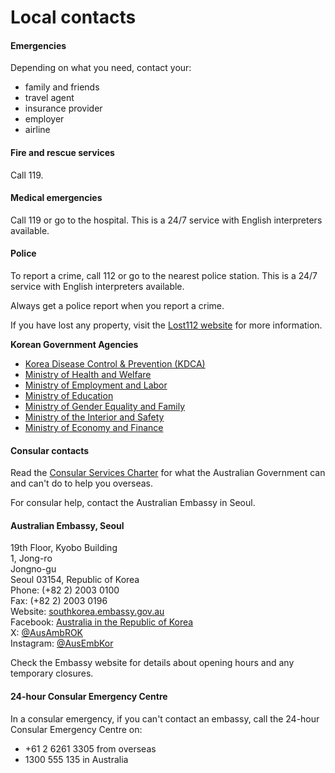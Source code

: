# Local contacts

#### Emergencies

Depending on what you need, contact your:

* family and friends
* travel agent
* insurance provider
* employer
* airline

#### Fire and rescue services

Call 119.

#### Medical emergencies

Call 119 or go to the hospital. This is a 24/7 service with English interpreters available.

#### Police

To report a crime, call 112 or go to the nearest police station. This is a 24/7 service with English interpreters available.

Always get a police report when you report a crime.

If you have lost any property, visit the [Lost112 website](https://www.lost112.go.kr/manyLanguage.do?langType=en) for more information.

**Korean Government Agencies**

* [Korea Disease Control & Prevention (KDCA)](https://www.kdca.go.kr/index.es?sid=a3)
* [Ministry of Health and Welfare](https://www.mohw.go.kr/eng/)
* [Ministry of Employment and Labor](http://www.moel.go.kr/english)
* [Ministry of Education](http://english.moe.go.kr)
* [Ministry of Gender Equality and Family](http://www.mogef.go.kr/eng/index.do)
* [Ministry of the Interior and Safety](http://mois.go.kr/eng)
* [Ministry of Economy and Finance](http://english.moef.go.kr/)

#### Consular contacts

Read the [Consular Services Charter](/consular-services/consular-services-charter "Consular Services Charter") for what the Australian Government can and can't do to help you overseas.

For consular help, contact the Australian Embassy in Seoul.

#### Australian Embassy, Seoul

19th Floor, Kyobo Building  
1, Jong-ro  
Jongno-gu  
Seoul 03154, Republic of Korea  
Phone: (+82 2) 2003 0100  
Fax: (+82 2) 2003 0196  
Website: [southkorea.embassy.gov.au](http://www.southkorea.embassy.gov.au/)  
Facebook: [Australia in the Republic of Korea](https://www.facebook.com/australiainkorea)  
X: [@AusAmbROK](https://twitter.com/AusAmbROK)  
Instagram: [@AusEmbKor](https://www.instagram.com/ausembkorea?igsh=MXI1Z2Zna2wzaHBrYQ==)

Check the Embassy website for details about opening hours and any temporary closures.

#### 24-hour Consular Emergency Centre

In a consular emergency, if you can't contact an embassy, call the 24-hour Consular Emergency Centre on:

* +61 2 6261 3305 from overseas
* 1300 555 135 in Australia
